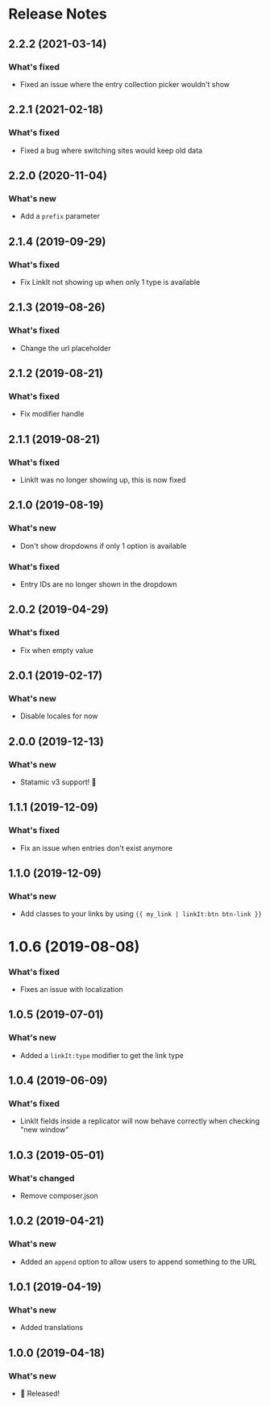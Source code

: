 # Release Notes

## 2.2.2 (2021-03-14)
### What's fixed
- Fixed an issue where the entry collection picker wouldn't show

## 2.2.1 (2021-02-18)
### What's fixed
- Fixed a bug where switching sites would keep old data

## 2.2.0 (2020-11-04)
### What's new
- Add a `prefix` parameter

## 2.1.4 (2019-09-29)
### What's fixed
- Fix LinkIt not showing up when only 1 type is available

## 2.1.3 (2019-08-26)
### What's fixed
- Change the url placeholder

## 2.1.2 (2019-08-21)
### What's fixed
- Fix modifier handle

## 2.1.1 (2019-08-21)
### What's fixed
- LinkIt was no longer showing up, this is now fixed

## 2.1.0 (2019-08-19)
### What's new
- Don't show dropdowns if only 1 option is available

### What's fixed
- Entry IDs are no longer shown in the dropdown

## 2.0.2 (2019-04-29)
### What's fixed
- Fix when empty value

## 2.0.1 (2019-02-17)
### What's new
- Disable locales for now

## 2.0.0 (2019-12-13)
### What's new
- Statamic v3 support! 🎉

## 1.1.1 (2019-12-09)
### What's fixed
- Fix an issue when entries don't exist anymore

## 1.1.0 (2019-12-09)
### What's new
- Add classes to your links by using `{{ my_link | linkIt:btn btn-link }}`

# 1.0.6 (2019-08-08)
### What's fixed
- Fixes an issue with localization

## 1.0.5 (2019-07-01)
### What's new
- Added a `linkIt:type` modifier to get the link type

## 1.0.4 (2019-06-09)
### What's fixed
- LinkIt fields inside a replicator will now behave correctly when checking "new window"

## 1.0.3 (2019-05-01)
### What's changed
- Remove composer.json

## 1.0.2 (2019-04-21)
### What's new
- Added an `append` option to allow users to append something to the URL

## 1.0.1 (2019-04-19)
### What's new
- Added translations

## 1.0.0 (2019-04-18)
### What's new
- 🎉 Released!
